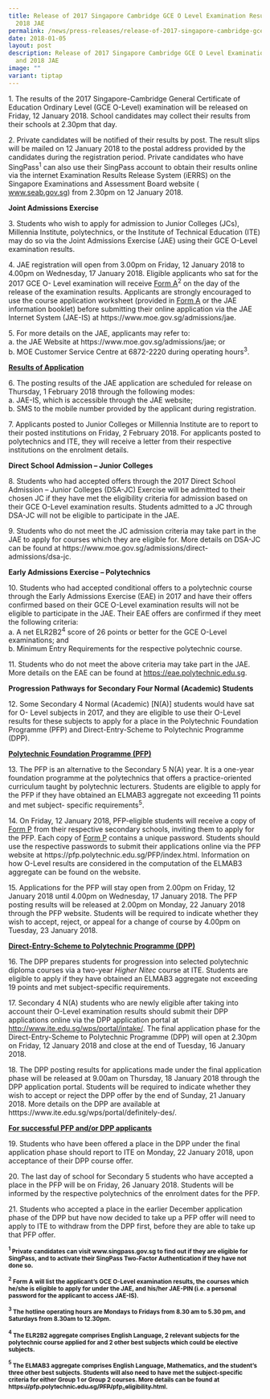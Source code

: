 ```yaml
---
title: Release of 2017 Singapore Cambridge GCE O Level Examination Results and
  2018 JAE
permalink: /news/press-releases/release-of-2017-singapore-cambridge-gce-o-level-results-and-2018-jae/
date: 2018-01-05
layout: post
description: Release of 2017 Singapore Cambridge GCE O Level Examination Results
  and 2018 JAE
image: ""
variant: tiptap
---
```

<p>1. The results of the 2017 Singapore-Cambridge General Certificate of
Education Ordinary Level (GCE O-Level) examination will be released on
Friday, 12 January 2018. School candidates may collect their results from
their schools at 2.30pm that day.</p>
<p>2. Private candidates will be notified of their results by post. The result
slips will be mailed on 12 January 2018 to the postal address provided
by the candidates during the registration period. Private candidates who
have SingPass<sup>1</sup> can also use their SingPass account to obtain
their results online via the internet Examination Results Release System
(iERRS) on the Singapore Examinations and Assessment Board website (
<a href="www.seab.gov.sg" rel="noopener noreferrer nofollow" target="_blank">www.seab.gov.sg</a>) from 2.30pm on 12 January 2018.</p>
<p><strong>Joint Admissions Exercise</strong>
</p>
<p>3. Students who wish to apply for admission to Junior Colleges (JCs),
Millennia Institute, polytechnics, or the Institute of Technical Education
(ITE) may do so via the Joint Admissions Exercise (JAE) using their GCE
O-Level examination results.</p>
<p>4. JAE registration will open from 3.00pm on Friday, 12 January 2018 to
4.00pm on Wednesday, 17 January 2018. Eligible applicants who sat for the
2017 GCE O- Level examination will receive <u>Form A</u><sup>2</sup> on the
day of the release of the examination results. Applicants are strongly
encouraged to use the course application worksheet (provided in <u>Form A</u> or
the JAE information booklet) before submitting their online application
via the JAE Internet System (JAE-IS) at https://www.moe.gov.sg/admissions/jae.</p>
<p>5. For more details on the JAE, applicants may refer to:
<br>a. the JAE Website at https://www.moe.gov.sg/admissions/jae; or
<br>b. MOE Customer Service Centre at 6872-2220 during operating hours<sup>3</sup>.</p>
<p><strong><u>Results of Application</u></strong>
</p>
<p>6. The posting results of the JAE application are scheduled for release
on Thursday, 1 February 2018 through the following modes:
<br>a. JAE-IS, which is accessible through the JAE website;
<br>b. SMS to the mobile number provided by the applicant during registration.</p>
<p>7. Applicants posted to Junior Colleges or Millennia Institute are to
report to their posted institutions on Friday, 2 February 2018. For applicants
posted to polytechnics and ITE, they will receive a letter from their respective
institutions on the enrolment details.</p>
<p><strong>Direct School Admission – Junior Colleges</strong>
</p>
<p>8. Students who had accepted offers through the 2017 Direct School Admission
– Junior Colleges (DSA-JC) Exercise will be admitted to their chosen JC
if they have met the eligibility criteria for admission based on their
GCE O-Level examination results. Students admitted to a JC through DSA-JC
will not be eligible to participate in the JAE.</p>
<p>9. Students who do not meet the JC admission criteria may take part in
the JAE to apply for courses which they are eligible for. More details
on DSA-JC can be found at https://www.moe.gov.sg/admissions/direct-admissions/dsa-jc.</p>
<p><strong>Early Admissions Exercise – Polytechnics</strong>
</p>
<p>10. Students who had accepted conditional offers to a polytechnic course
through the Early Admissions Exercise (EAE) in 2017 and have their offers
confirmed based on their GCE O-Level examination results will not be eligible
to participate in the JAE. Their EAE offers are confirmed if they meet
the following criteria:
<br>a. A net ELR2B2<sup>4</sup> score of 26 points or better for the GCE O-Level
examinations; and
<br>b. Minimum Entry Requirements for the respective polytechnic course.</p>
<p>11. Students who do not meet the above criteria may take part in the JAE.
More details on the EAE can be found at <a href="https://eae.polytechnic.edu.sg" rel="noopener noreferrer nofollow" target="_blank">https://eae.polytechnic.edu.sg</a>.</p>
<p><strong>Progression Pathways for Secondary Four Normal (Academic) Students</strong>
</p>
<p>12. Some Secondary 4 Normal (Academic) [N(A)] students would have sat
for O- Level subjects in 2017, and they are eligible to use their O-Level
results for these subjects to apply for a place in the Polytechnic Foundation
Programme (PFP) and Direct-Entry-Scheme to Polytechnic Programme (DPP).</p>
<p><strong><u>Polytechnic Foundation Programme (PFP)</u></strong>
</p>
<p>13. The PFP is an alternative to the Secondary 5 N(A) year. It is a one-year
foundation programme at the polytechnics that offers a practice-oriented
curriculum taught by polytechnic lecturers. Students are eligible to apply
for the PFP if they have obtained an ELMAB3 aggregate not exceeding 11
points and met subject- specific requirements<sup>5</sup>.</p>
<p>14. On Friday, 12 January 2018, PFP-eligible students will receive a copy
of <u>Form P</u> from their respective secondary schools, inviting them to
apply for the PFP. Each copy of <u>Form P</u> contains a unique password.
Students should use the respective passwords to submit their applications
online via the PFP website at https://pfp.polytechnic.edu.sg/PFP/index.html.
Information on how O-Level results are considered in the computation of
the ELMAB3 aggregate can be found on the website.</p>
<p>15. Applications for the PFP will stay open from 2.00pm on Friday, 12
January 2018 until 4.00pm on Wednesday, 17 January 2018. The PFP posting
results will be released at 2.00pm on Monday, 22 January 2018 through the
PFP website. Students will be required to indicate whether they wish to
accept, reject, or appeal for a change of course by 4.00pm on Tuesday,
23 January 2018.</p>
<p><strong><u>Direct-Entry-Scheme to Polytechnic Programme (DPP)</u></strong>
</p>
<p>16. The DPP prepares students for progression into selected polytechnic
diploma courses via a two-year <em>Higher Nitec</em> course at ITE. Students
are eligible to apply if they have obtained an ELMAB3 aggregate not exceeding
19 points and met subject-specific requirements.</p>
<p>17. Secondary 4 N(A) students who are newly eligible after taking into
account their O-Level examination results should submit their DPP applications
online via the DPP application portal at <a href="http://www.ite.edu.sg/wps/portal/intake/" rel="noopener noreferrer nofollow" target="_blank">http://www.ite.edu.sg/wps/portal/intake/</a>.
The final application phase for the Direct-Entry-Scheme to Polytechnic
Programme (DPP) will open at 2.30pm on Friday, 12 January 2018 and close
at the end of Tuesday, 16 January 2018.</p>
<p>18. The DPP posting results for applications made under the final application
phase will be released at 9.00am on Thursday, 18 January 2018 through the
DPP application portal. Students will be required to indicate whether they
wish to accept or reject the DPP offer by the end of Sunday, 21 January
2018. More details on the DPP are available at htttps://www.ite.edu.sg/wps/portal/definitely-des/.</p>
<p><strong><u>For successful PFP and/or DPP applicants</u></strong>
</p>
<p>19. Students who have been offered a place in the DPP under the final
application phase should report to ITE on Monday, 22 January 2018, upon
acceptance of their DPP course offer.</p>
<p>20. The last day of school for Secondary 5 students who have accepted
a place in the PFP will be on Friday, 26 January 2018. Students will be
informed by the respective polytechnics of the enrolment dates for the
PFP.</p>
<p>21. Students who accepted a place in the earlier December application
phase of the DPP but have now decided to take up a PFP offer will need
to apply to ITE to withdraw from the DPP first, before they are able to
take up that PFP offer.</p>
<p><strong><sup><sub>1</sub></sup><sub> Private candidates can visit www.singpass.gov.sg to find out if they are eligible for SingPass, and to activate their SingPass Two-Factor Authentication if they have not done so.</sub></strong>
</p>
<p><strong><sup><sub>2</sub></sup><sub> Form A will list the applicant’s GCE O-Level examination results, the courses which he/she is eligible to apply for under the JAE, and his/her JAE-PIN (i.e. a personal password for the applicant to access JAE-IS).</sub></strong>
</p>
<p><strong><sup><sub>3</sub></sup><sub> The hotline operating hours are Mondays to Fridays from 8.30 am to 5.30 pm, and Saturdays from 8.30am to 12.30pm.</sub></strong>
</p>
<p><strong><sup><sub>4</sub></sup><sub> The ELR2B2 aggregate comprises English Language, 2 relevant subjects for the polytechnic course applied for and 2 other best subjects which could be elective subjects.</sub></strong>
</p>
<p><strong><sup><sub>5</sub></sup><sub> The ELMAB3 aggregate comprises English Language, Mathematics, and the student’s three other best subjects. Students will also need to have met the subject-specific criteria for either Group 1 or Group 2 courses. More details can be found at </sub><a href="https://pfp.polytechnic.edu.sg/PFP/pfp_eligibility.html" rel="noopener noreferrer nofollow" target="_blank"><sub>https://pfp.polytechnic.edu.sg/PFP/pfp_eligibility.html</sub></a><sub>.</sub></strong>
</p>
<p></p>